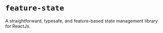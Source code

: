 # `feature-state`

A straightforward, typesafe, and feature-based state management library for ReactJs.
